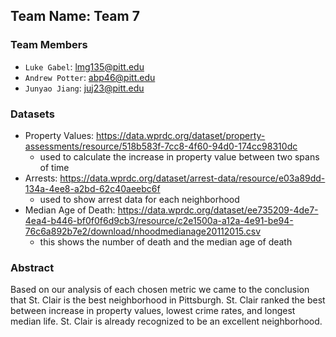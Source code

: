 ## Team Name: Team 7

### Team Members
* `Luke Gabel`: lmg135@pitt.edu
* `Andrew Potter`: abp46@pitt.edu
* `Junyao Jiang`: juj23@pitt.edu


### Datasets
* Property Values: https://data.wprdc.org/dataset/property-assessments/resource/518b583f-7cc8-4f60-94d0-174cc98310dc
    * used to calculate the increase in property value between two spans of time
* Arrests: https://data.wprdc.org/dataset/arrest-data/resource/e03a89dd-134a-4ee8-a2bd-62c40aeebc6f
    * used to show arrest data for each neighborhood
* Median Age of Death: https://data.wprdc.org/dataset/ee735209-4de7-4ea4-b446-bf0f0f6d9cb3/resource/c2e1500a-a12a-4e91-be94-76c6a892b7e2/download/nhoodmedianage20112015.csv
    * this shows the number of death and the median age of death

    
### Abstract

Based on our analysis of each chosen metric we came to the conclusion that St. Clair is the best neighborhood in Pittsburgh. St. Clair ranked the best between increase in property values, lowest crime rates, and longest median life. St. Clair is already recognized to be an excellent neighborhood.
